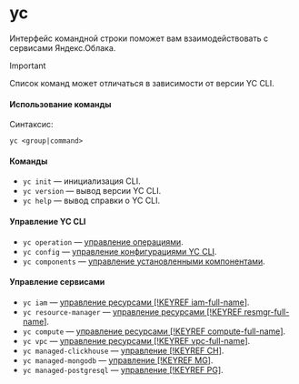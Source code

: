# yc 

Интерфейс командной строки поможет вам взаимодействовать с сервисами Яндекс.Облака.

> [!IMPORTANT]
> 
> Список команд может отличаться в зависимости от версии YC CLI.

#### Использование команды

Синтаксис: 

`yc <group|command>`

#### Команды

- `yc init` — инициализация CLI.
- `yc version` — вывод версии YC CLI.
- `yc help` — вывод справки о YC CLI. 

#### Управление YC CLI

- `yc operation` — [управление операциями](manage-yc/operation.md).
- `yc config` — [управление конфигурациями YC CLI](manage-yc/config.md).
- `yc components` — [управление установленными компонентами](manage-yc/components.md).

#### Управление сервисами

- `yc iam` — [управление ресурсами [!KEYREF iam-full-name]](manage-services/iam.md).
- `yc resource-manager` — [управление ресурсами [!KEYREF resmgr-full-name]](manage-services/resource-manager.md).
- `yc compute` — [управление ресурсами [!KEYREF compute-full-name]](manage-services/compute.md).
- `yc vpc` — [управление ресурсами [!KEYREF vpc-full-name]](manage-services/vpc.md).
- `yc managed-clickhouse` — [управление [!KEYREF CH]](manage-services/managed-clickhouse.md).
- `yc managed-mongodb` — [управление [!KEYREF MG]](manage-services/managed-mongodb.md).
- `yc managed-postgresql` — [управление [!KEYREF PG]](manage-services/managed-postgresql.md).
